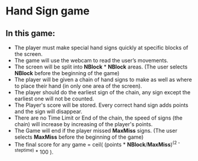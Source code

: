 # Hand Sign game
## In this game:
* The player must make special hand signs quickly at specific blocks of the screen.<br>
* The game will use the webcam to read the user’s movements.<br>
* The screen will be split into **NBlock** * **NBlock** areas. (The user selects **NBlock** before the beginning of the game)<br>
* The player will be given a chain of hand signs to make as well as where to place their hand (in only one area of the screen).<br>
* The player should do the earliest sign of the chain, any sign except the earliest one will not be counted.<br>
* The Player's score will be stored. Every correct hand sign adds points and the sign will disappear.<br>
* There are no Time Limit or End of the chain, the speed of signs (the chain) will increase by increasing of the player's points.<br>
* The Game will end if the player missed **MaxMiss** signs. (The user selects **MaxMiss** before the beginning of the game)<br>
* The final score for any game = ceil( (points * **NBlock**/**MaxMiss**)<sup>(2 - steptime)</sup> * 100 ).<br>
